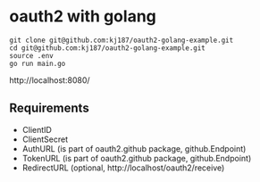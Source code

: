 # oauth2 with golang

``` 
git clone git@github.com:kj187/oauth2-golang-example.git
cd git@github.com:kj187/oauth2-golang-example.git
source .env
go run main.go
```

http://localhost:8080/

## Requirements

- ClientID
- ClientSecret
- AuthURL (is part of oauth2.github package, github.Endpoint)
- TokenURL (is part of oauth2.github package, github.Endpoint)
- RedirectURL (optional, http://localhost/oauth2/receive)

